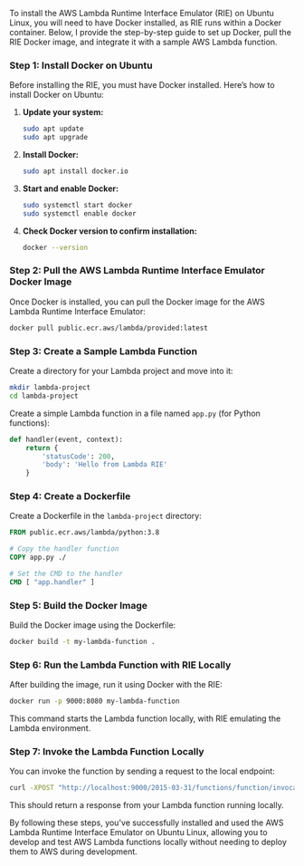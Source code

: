 To install the AWS Lambda Runtime Interface Emulator (RIE) on Ubuntu Linux, you will need to have Docker installed, as RIE runs within a Docker container. Below, I provide the step-by-step guide to set up Docker, pull the RIE Docker image, and integrate it with a sample AWS Lambda function.

### Step 1: Install Docker on Ubuntu

Before installing the RIE, you must have Docker installed. Here’s how to install Docker on Ubuntu:

1. **Update your system:**
   ```bash
   sudo apt update
   sudo apt upgrade
   ```

2. **Install Docker:**
   ```bash
   sudo apt install docker.io
   ```

3. **Start and enable Docker:**
   ```bash
   sudo systemctl start docker
   sudo systemctl enable docker
   ```

4. **Check Docker version to confirm installation:**
   ```bash
   docker --version
   ```

### Step 2: Pull the AWS Lambda Runtime Interface Emulator Docker Image

Once Docker is installed, you can pull the Docker image for the AWS Lambda Runtime Interface Emulator:

```bash
docker pull public.ecr.aws/lambda/provided:latest
```

### Step 3: Create a Sample Lambda Function

Create a directory for your Lambda project and move into it:

```bash
mkdir lambda-project
cd lambda-project
```

Create a simple Lambda function in a file named `app.py` (for Python functions):

```python
def handler(event, context):
    return {
        'statusCode': 200,
        'body': 'Hello from Lambda RIE'
    }
```

### Step 4: Create a Dockerfile

Create a Dockerfile in the `lambda-project` directory:

```Dockerfile
FROM public.ecr.aws/lambda/python:3.8

# Copy the handler function
COPY app.py ./ 

# Set the CMD to the handler
CMD [ "app.handler" ]
```

### Step 5: Build the Docker Image

Build the Docker image using the Dockerfile:

```bash
docker build -t my-lambda-function .
```

### Step 6: Run the Lambda Function with RIE Locally

After building the image, run it using Docker with the RIE:

```bash
docker run -p 9000:8080 my-lambda-function
```

This command starts the Lambda function locally, with RIE emulating the Lambda environment.

### Step 7: Invoke the Lambda Function Locally

You can invoke the function by sending a request to the local endpoint:

```bash
curl -XPOST "http://localhost:9000/2015-03-31/functions/function/invocations" -d '{}'
```

This should return a response from your Lambda function running locally.

By following these steps, you've successfully installed and used the AWS Lambda Runtime Interface Emulator on Ubuntu Linux, allowing you to develop and test AWS Lambda functions locally without needing to deploy them to AWS during development.